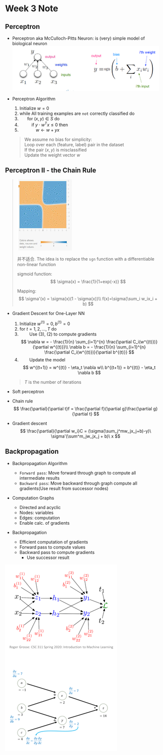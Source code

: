 # Week 3 Note

## Perceptron

- Perceptron aka McCulloch-Pitts Neuron: is (very) simple model of biological neuron
  ![](./images/perceptron.png)
  
- Perceptron Algorithm  
  1. Initialize $w = 0$  
  2. while All training examples are `not` correctly classified do  
  3. &ensp;&ensp;&ensp; for $(x, y) \in S$ do  
  4. &ensp;&ensp;&ensp;&ensp;&ensp; if $y \cdot w^T x \leq 0$ then  
  5. &ensp;&ensp;&ensp;&ensp;&ensp;&ensp;&ensp; $w \leftarrow w + yx$  

  > We assume no bias for simplicity:  
  > Loop over each (feature, label) pair in the dataset  
  > If the pair $(x, y)$ is misclassified  
  > Update the weight vector $w$  

## Perceptron II - the Chain Rule

> ![](./images/Screenshot%202024-04-12%20110214.png)
> 
> 并不适合. The idea is to replace the `sgn` function with a differentiable non-linear function
> 
> sigmoid function:
> $$
>   \sigma(x) = \frac{1}{1+exp(-x)}
> $$
> 
> Mapping:
> $$
>   \sigma'(x) = \sigma(x)(1 - \sigma(x))\\
>   f(x)=\sigma(\sum_i w_ix_i + b)
> $$

- Gradient Descent for One-Layer NN
  1. Initialize $w^{(1)} = 0, b^{(1)} = 0$
  2. for $t = 1,2,\dots, T$ do  
  3. &ensp;&ensp;&ensp;&ensp; Use (3), (2) to compute gradients
    $$
        \nabla w = - \frac{1}{n} \sum_{i=1}^{n} \frac{\partial C_i(w^{(t)})}{\partial w^{(t)}}\\
        \nabla b = - \frac{1}{n} \sum_{i=1}^{n} \frac{\partial C_i(w^{(t)})}{\partial b^{(t)}}
    $$
  4. &ensp;&ensp;&ensp;&ensp; Update the model
    $$
        w^{(t+1)} = w^{(t)} - \eta_t \nabla w\\
        b^{(t+1)} = b^{(t)} - \eta_t \nabla b
    $$
  > $T$ is the number of iterations

- Soft perceptron
- Chain rule
  $$
    \frac{\partial}{\partial t}f = \frac{\partial f}{\partial g}\frac{\partial g}{\partial t}
  $$
- Gradient descent
  $$
    \frac{\partial}{\partial w_i}C = (\sigma(\sum_j^mw_jx_j+b)-y)\ \sigma'(\sum^m_jw_jx_j + b)\ x
  $$

## Backpropagation

- Backpropagation Algorithm
  - `Forward pass`: Move forward through graph to compute all intermediate results
  - `Backward pass`: Move backward through graph compute all gradients(Use result from successor nodes)

- Computation Graphs
  - Directed and acyclic
  - Nodes: variables
  - Edges: computation
  - Enable calc. of gradients

- Backpropagation
  - Efficient computation of gradients
  - Forward pass to compute values 
  - Backward pass to compute gradients
    - Use successor result

![](./images/Chain_Rule.png)